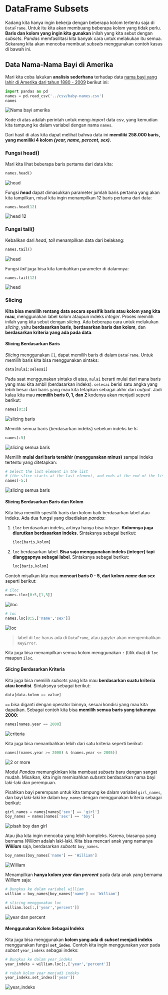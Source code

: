 # DataFrame Subsets

Kadang kita hanya ingin bekerja dengan beberapa kolom tertentu saja di `DataFrame`. Untuk itu kita akan membuang beberapa kolom yang tidak perlu. **Baris dan kolom yang ingin kita gunakan** inilah yang kita sebut dengan *subsets*. *Pandas* memfasilitasi kita banyak cara untuk melakukan itu semua. Sekarang kita akan mencoba membuat *subsets* menggunakan contoh kasus di bawah ini.

## Data Nama-Nama Bayi di Amerika

Mari kita coba lakukan **analisis sederhana** terhadap data [nama bayi yang lahir di Amerika dari tahun 1880 - 2009](https://github.com/Fauzan-affan/data-baby-names) berikut ini:

```py
import pandas as pd
names = pd.read_csv('../csv/baby-names.csv')
names
```

![Nama bayi amerika](img/1.png)

Kode di atas adalah perintah untuk meng-*import* data csv, yang kemudian kita tampung ke dalam variabel dengan nama `names`.

Dari hasil di atas kita dapat melihat bahwa data ini **memiliki 258.000 baris, yang memiliki  4  kolom  *(year,  name,  percent,  sex)*.**

### Fungsi head()

Mari kita lihat beberapa baris pertama dari data kita:

```py
names.head()
```

![head](img/2.png)

Fungsi ***head*** dapat dimasukkan parameter jumlah baris pertama yang akan kita tampilkan, misal kita ingin menampilkan 12 baris pertama dari data:

```py
names.head(12)
```

![head 12](img/3.png)

### Fungsi tail()

Kebalikan dari *head*, *tail* menampilkan data dari belakang:

```py
names.tail()
```

![head](img/4.png)

Fungsi *tail* juga bisa kita tambahkan parameter di dalamnya:

```py
names.tail(12)
```

![head](img/5.png)

### Slicing

**Kita bisa memilih rentang data secara spesifik baris atau kolom yang kita mau**, menggunakan label kolom ataupun indeks *integer*. Proses memilih inilah yang kita sebut dengan *slicing*. Ada beberapa cara untuk melakukan *slicing*, yaitu **berdasarkan baris**, **berdasarkan baris dan kolom**, dan **berdasarkan kriteria yang ada pada data**.

#### Slicing Berdasarkan Baris

*Slicing* menggunakan `[]`, dapat memilih baris di dalam `DataFrame`. Untuk memilih baris kita bisa menggunakan sintaks:

```py
data[mulai:selesai]
```

Pada saat menggunakan sintaks di atas, `mulai` berarti mulai dari mana baris yang mau kita ambil (berdasarkan indeks). `selesai` berisi satu angka yang lebih besar dari baris yang mau kita tetapkan sebagai akhir dari *output*. Jadi kalau kita mau **memilih baris 0, 1, dan 2** kodenya akan menjadi seperti berikut:

```py
names[0:3]
```

![slicing baris](img/6.png)

Memilih semua baris (berdasarkan indeks) sebelum indeks ke 5:

```py
names[:5]
```

![slicing semua baris](img/7.png)

Memilih **mulai dari baris terakhir (menggunakan minus)** sampai indeks tertentu yang ditetapkan:

```py
# Select the last element in the list
# (the slice starts at the last element, and ends at the end of the list)
names[-5:]
```

![slicing semua baris](img/8.png)

#### Slicing Berdasarkan Baris dan Kolom

Kita bisa memilih spesifik baris dan kolom baik berdasarkan label atau indeks. Ada dua fungsi yang disediakan *pandas*:

1. `iloc` berdasarkan indeks, artinya hanya bisa *integer*. **Kolomnya juga diurutkan berdasarkan indeks.** Sintaksnya sebagai berikut:

    ```py
    iloc[baris,kolom]
    ```

2. `loc` berdasarkan label. **Bisa saja menggunakan indeks (integer) tapi dianggapnya sebagai label**. Sintaksnya sebagai berikut:

    ```py
    loc[baris,kolom]
    ```

Contoh misalkan kita mau **mencari baris 0 - 5, dari kolom *name* dan *sex*** seperti berikut:

```py
# iloc
names.iloc[0:5,[1,3]]
```

![iloc](img/9.png)

```py
# loc
names.loc[0:5,['name','sex']]
```

![loc](img/10.png)

> label di `loc` harus ada di `DataFrame`, atau *jupyter* akan mengembalikan `KeyError`.

Kita juga bisa menampilkan semua kolom menggunakan `:` (titik dua) di `loc` maupun `iloc`.

#### Slicing Berdasarkan Kriteria

Kita juga bisa memilih *subsets* yang kita mau **berdasarkan suatu kriteria atau kondisi**. Sintaksnya sebagai berikut:

```py
data[data.kolom == value]
```

`==` bisa diganti dengan operator lainnya, sesuai kondisi yang mau kita dapatkan. Sebagai contoh kita bisa **memilih semua baris yang tahunnya 2000**:

```py
names[names.year == 2000]
```

![criteria](img/11.png)

Kita juga bisa menambahkan lebih dari satu kriteria seperti berikut:

```py
names[(names.year >= 2000) & (names.year <= 2005)]
```

![2 or more](img/12.png)

Modul *Pandas* memungkinkan kita membuat *subsets* baru dengan sangat mudah. Misalkan, kita ingin memisahkan *subsets* berdasarkan nama bayi laki-laki dan perempuan.

Pisahkan bayi perempuan untuk kita tampung ke dalam variabel `girl_names`, dan bayi laki-laki ke dalam `boy_names` dengan menggunakan kriteria sebagai berikut:

```py
girl_names = names[names['sex'] == 'girl']
boy_names = names[names['sex'] == 'boy']
```

![pisah boy dan girl](img/14.png)

Atau jika kita ingin mencoba yang lebih kompleks. Karena, biasanya yang bernama *William* adalah laki-laki. Kita bisa mencari anak yang namanya ***William*** saja, berdasarkan *subsets* `boy_names`.

```py
boy_names[boy_names['name'] == 'William']
```

![William](img/13.png)

Menampilkan **hanya kolom *year* dan *percent*** pada data anak yang bernama *William* saja:

```py
# Bungkus ke dalam variabel william
william = boy_names[boy_names['name'] == 'William']

# slicing menggunakan loc
william.loc[:,['year','percent']]
```

![year dan percent](img/15.png)

#### Menggunakan Kolom Sebagai Indeks

Kita juga bisa menggunakan **kolom yang ada di *subset* menjadi indeks** menggunakan fungsi **`set_index`**. Contoh kita ingin menggunakan *year* pada *subset* `year_indeks` sebagai indeks:

```py
# Bungkus ke dalam year_indeks
year_indeks = william.loc[:,['year','percent']]

# rubah kolom year menjadi indeks
year_indeks.set_index(['year'])
```

![year_indeks](img/16.png)

